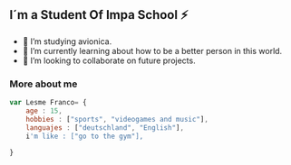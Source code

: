## I´m a Student Of Impa School ⚡

- 🔭 I’m studying avionica.
- 🌱 I’m currently learning about how to be a better person in this world.
- 👯 I’m looking to collaborate on future projects.
### More about me 

```javascript
var Lesme Franco= {
    age : 15,
    hobbies : ["sports", "videogames and music"],
    languajes : ["deutschland", "English"],
    i'm like : ["go to the gym"],
    
}
```
